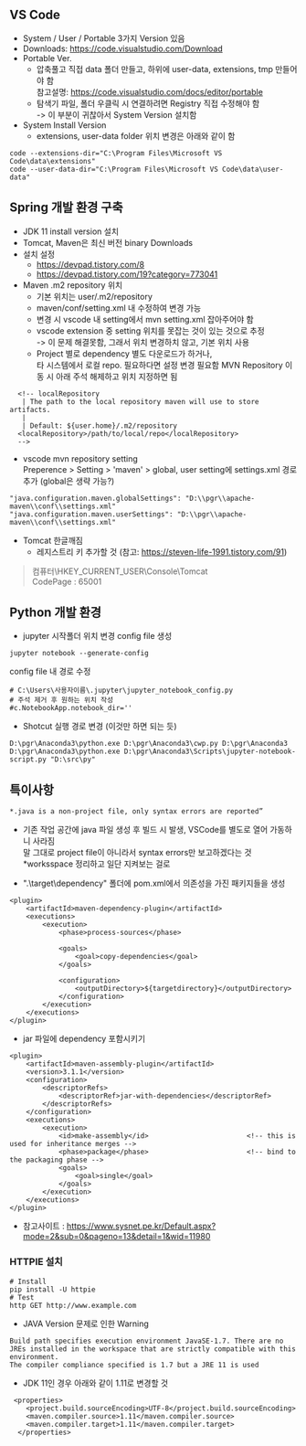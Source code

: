 ## VS Code
- System / User / Portable 3가지 Version 있음
- Downloads: https://code.visualstudio.com/Download
- Portable Ver.
  - 압축풀고 직접 data 폴더 만들고, 하위에 user-data, extensions, tmp 만들어야 함  
    참고설명: https://code.visualstudio.com/docs/editor/portable
  - 탐색기 파일, 폴더 우클릭 시 연결하려면 Registry 직접 수정해야 함  
    -> 이 부분이 귀찮아서 System Version 설치함
- System Install Version
  - extensions, user-data folder 위치 변경은 아래와 같이 함
```
code --extensions-dir="C:\Program Files\Microsoft VS Code\data\extensions"
code --user-data-dir="C:\Program Files\Microsoft VS Code\data\user-data"
```

## Spring 개발 환경 구축
- JDK 11 install version 설치
- Tomcat, Maven은 최신 버전 binary Downloads
- 설치 설정
  - https://devpad.tistory.com/8
  - https://devpad.tistory.com/19?category=773041
- Maven .m2 repository 위치
  - 기본 위치는 user/.m2/repository
  - maven/conf/setting.xml 내 수정하여 변경 가능
  - 변경 시 vscode 내 setting에서 mvn setting.xml 잡아주어야 함
  - vscode extension 중 setting 위치를 못잡는 것이 있는 것으로 추정  
    -> 이 문제 해결못함, 그래서 위치 변경하치 않고, 기본 위치 사용
  - Project 별로 dependency 별도 다운로드가 하거나,  
    타 시스템에서 로컬 repo. 필요하다면 설정 변경 필요함
MVN Repository 이동 시 아래 주석 해제하고 위치 지정하면 됨
```
  <!-- localRepository
   | The path to the local repository maven will use to store artifacts.
   |
   | Default: ${user.home}/.m2/repository
  <localRepository>/path/to/local/repo</localRepository>
  -->
```
- vscode mvn repository setting  
  Preperence > Setting > 'maven' > global, user setting에 settings.xml 경로 추가 (global은 생략 가능?)
```
"java.configuration.maven.globalSettings": "D:\\pgr\\apache-maven\\conf\\settings.xml"
"java.configuration.maven.userSettings": "D:\\pgr\\apache-maven\\conf\\settings.xml"
```




- Tomcat 한글깨짐
  - 레지스트리 키 추가할 것 (참고: https://steven-life-1991.tistory.com/91)
> 컴퓨터\HKEY_CURRENT_USER\Console\Tomcat  
> CodePage : 65001


## Python 개발 환경
- jupyter 시작폴더 위치 변경
config file 생성
```
jupyter notebook --generate-config

```
config file 내 경로 수정
```
# C:\Users\사용자이름\.jupyter\jupyter_notebook_config.py
# 주석 제거 후 원하는 위치 작성
#c.NotebookApp.notebook_dir=''
```
- Shotcut 실행 경로 변경 (이것만 하면 되는 듯)
```
D:\pgr\Anaconda3\python.exe D:\pgr\Anaconda3\cwp.py D:\pgr\Anaconda3 D:\pgr\Anaconda3\python.exe D:\pgr\Anaconda3\Scripts\jupyter-notebook-script.py "D:\src\py"
```

## 특이사항
```
*.java is a non-project file, only syntax errors are reported”  
```
- 기존 작업 공간에 java 파일 생성 후 빌드 시 발생, VSCode를 별도로 열어 가동하니 사라짐  
  말 그대로 project file이 아니라서 syntax errors만 보고하겠다는 것  
  *worksspace 정리하고 일단 지켜보는 걸로

-  ".\target\dependency" 폴더에 pom.xml에서 의존성을 가진 패키지들을 생성
```
<plugin>
    <artifactId>maven-dependency-plugin</artifactId>
    <executions>
        <execution>
            <phase>process-sources</phase>

            <goals>
                <goal>copy-dependencies</goal>
            </goals>

            <configuration>
                <outputDirectory>${targetdirectory}</outputDirectory>
            </configuration>
        </execution>
    </executions>
</plugin>
```

- jar 파일에 dependency 포함시키기
```
<plugin>
    <artifactId>maven-assembly-plugin</artifactId>
    <version>3.1.1</version>
    <configuration>
        <descriptorRefs>
            <descriptorRef>jar-with-dependencies</descriptorRef>
        </descriptorRefs>
    </configuration>
    <executions>
        <execution>
            <id>make-assembly</id>                        <!-- this is used for inheritance merges -->
            <phase>package</phase>                        <!-- bind to the packaging phase -->
            <goals>
                <goal>single</goal>
            </goals>
        </execution>
    </executions>
</plugin>
```
- 참고사이트 : https://www.sysnet.pe.kr/Default.aspx?mode=2&sub=0&pageno=13&detail=1&wid=11980


### HTTPIE 설치
```
# Install
pip install -U httpie
# Test
http GET http://www.example.com
```

- JAVA Version 문제로 인한 Warning
```
Build path specifies execution environment JavaSE-1.7. There are no JREs installed in the workspace that are strictly compatible with this environment. 
The compiler compliance specified is 1.7 but a JRE 11 is used
```

- JDK 11인 경우 아래와 같이 1.11로 변경할 것
```
 <properties>
    <project.build.sourceEncoding>UTF-8</project.build.sourceEncoding>
    <maven.compiler.source>1.11</maven.compiler.source>
    <maven.compiler.target>1.11</maven.compiler.target>
  </properties>
```
